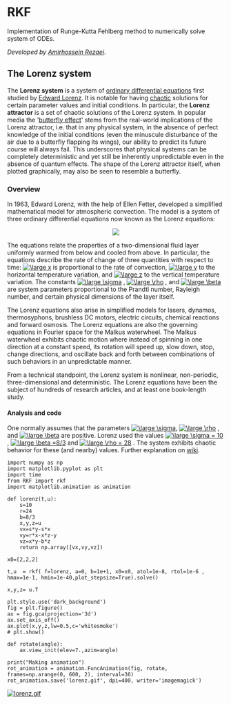 
# RKF
Implementation of Runge-Kutta Fehlberg method to numerically solve system of ODEs.

*Developed by [Amirhossein Rezaei](https://www.researchgate.net/profile/Amirhossein-Rezaei-2?ev=hdr_xprf)*.

## The Lorenz system
The **Lorenz system** is a system of [ordinary differential equations](https://en.wikipedia.org/wiki/Ordinary_differential_equation "Ordinary differential equation") first studied by [Edward Lorenz](https://en.wikipedia.org/wiki/Edward_Norton_Lorenz "Edward Norton Lorenz"). It is notable for having [chaotic](https://en.wikipedia.org/wiki/Chaos_theory "Chaos theory") solutions for certain parameter values and initial conditions. In particular, the **Lorenz attractor** is a set of chaotic solutions of the Lorenz system. In popular media the '[butterfly effect](https://en.wikipedia.org/wiki/Butterfly_effect "Butterfly effect")' stems from the real-world implications of the Lorenz attractor, i.e. that in any physical system, in the absence of perfect knowledge of the initial conditions (even the minuscule disturbance of the air due to a butterfly flapping its wings), our ability to predict its future course will always fail. This underscores that physical systems can be completely deterministic and yet still be inherently unpredictable even in the absence of quantum effects. The shape of the Lorenz attractor itself, when plotted graphically, may also be seen to resemble a butterfly.

### Overview
In 1963, Edward Lorenz, with the help of Ellen Fetter, developed a simplified mathematical model for atmospheric convection. The model is a system of three ordinary differential equations now known as the Lorenz equations:

<p align="center">
  <img src="https://wikimedia.org/api/rest_v1/media/math/render/svg/7928004d58943529a7be774575a62ca436a82a7f" />
</p>

The equations relate the properties of a two-dimensional fluid layer uniformly warmed from below and cooled from above. In particular, the equations describe the rate of change of three quantities with respect to time: 
<a href="https://www.codecogs.com/eqnedit.php?latex=\large&space;x" target="_blank"><img src="https://latex.codecogs.com/svg.latex?\large&space;x" title="\large x" /></a> is proportional to the rate of convection, <a href="https://www.codecogs.com/eqnedit.php?latex=\large&space;y" target="_blank"><img src="https://latex.codecogs.com/svg.latex?\large&space;y" title="\large y" /></a>  to the horizontal temperature variation, and <a href="https://www.codecogs.com/eqnedit.php?latex=\large&space;z" target="_blank"><img src="https://latex.codecogs.com/svg.latex?\large&space;z" title="\large z" /></a>  to the vertical temperature variation. The constants <a href="https://www.codecogs.com/eqnedit.php?latex=\large&space;\sigma" target="_blank"><img src="https://latex.codecogs.com/svg.latex?\large&space;\sigma" title="\large \sigma" /></a> , <a href="https://www.codecogs.com/eqnedit.php?latex=\large&space;\rho" target="_blank"><img src="https://latex.codecogs.com/svg.latex?\large&space;\rho" title="\large \rho" /></a> , and <a href="https://www.codecogs.com/eqnedit.php?latex=\large&space;\beta" target="_blank"><img src="https://latex.codecogs.com/svg.latex?\large&space;\beta" title="\large \beta" /></a>  are system parameters proportional to the Prandtl number, Rayleigh number, and certain physical dimensions of the layer itself.

The Lorenz equations also arise in simplified models for lasers, dynamos, thermosyphons, brushless DC motors, electric circuits, chemical reactions and forward osmosis. The Lorenz equations are also the governing equations in Fourier space for the Malkus waterwheel. The Malkus waterwheel exhibits chaotic motion where instead of spinning in one direction at a constant speed, its rotation will speed up, slow down, stop, change directions, and oscillate back and forth between combinations of such behaviors in an unpredictable manner.

From a technical standpoint, the Lorenz system is nonlinear, non-periodic, three-dimensional and deterministic. The Lorenz equations have been the subject of hundreds of research articles, and at least one book-length study.
#### Analysis and code
One normally assumes that the parameters <a href="https://www.codecogs.com/eqnedit.php?latex=\large&space;\sigma" target="_blank"><img src="https://latex.codecogs.com/svg.latex?\large&space;\sigma" title="\large \sigma" /></a>, <a href="https://www.codecogs.com/eqnedit.php?latex=\large&space;\rho" target="_blank"><img src="https://latex.codecogs.com/svg.latex?\large&space;\rho" title="\large \rho" /></a> , and <a href="https://www.codecogs.com/eqnedit.php?latex=\large&space;\beta" target="_blank"><img src="https://latex.codecogs.com/svg.latex?\large&space;\beta" title="\large \beta" /></a>   are positive. Lorenz used the values <a href="https://www.codecogs.com/eqnedit.php?latex=\large&space;\sigma&space;=&space;10" target="_blank"><img src="https://latex.codecogs.com/svg.latex?\large&space;\sigma&space;=&space;10" title="\large \sigma = 10" /></a>, <a href="https://www.codecogs.com/eqnedit.php?latex=\large&space;\beta&space;=8/3" target="_blank"><img src="https://latex.codecogs.com/svg.latex?\large&space;\beta&space;=8/3" title="\large \beta =8/3" /></a>  and <a href="https://www.codecogs.com/eqnedit.php?latex=\large&space;\rho&space;=&space;28" target="_blank"><img src="https://latex.codecogs.com/svg.latex?\large&space;\rho&space;=&space;28" title="\large \rho = 28" /></a> . The system exhibits chaotic behavior for these (and nearby) values. Further explanation on [wiki](https://en.wikipedia.org/wiki/Lorenz_system#Analysis).  

```
import numpy as np
import matplotlib.pyplot as plt 
import time
from RKF import rkf
import matplotlib.animation as animation

def lorenz(t,u):
    s=10
    r=24
    b=8/3
    x,y,z=u
    vx=s*y-s*x
    vy=r*x-x*z-y
    vz=x*y-b*z
    return np.array([vx,vy,vz])

x0=[2,2,2]

t,u  = rkf( f=lorenz, a=0, b=1e+1, x0=x0, atol=1e-8, rtol=1e-6 , hmax=1e-1, hmin=1e-40,plot_stepsize=True).solve()

x,y,z= u.T

plt.style.use('dark_background')
fig = plt.figure()
ax = fig.gca(projection='3d')
ax.set_axis_off()
ax.plot(x,y,z,lw=0.5,c='whitesmoke')
# plt.show()

def rotate(angle):
    ax.view_init(elev=7.,azim=angle)

print("Making animation")
rot_animation = animation.FuncAnimation(fig, rotate, frames=np.arange(0, 600, 2), interval=36)
rot_animation.save('lorenz.gif', dpi=400, writer='imagemagick')

```
[![lorenz.gif](https://i.postimg.cc/C1QtR7xv/lorenz.gif)](https://postimg.cc/Fd0Gqjcc)

